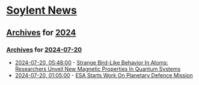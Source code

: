 # [Soylent News](../../../README.md)

## [Archives](../../index.md) for [2024](../index.md)

### [Archives](../../index.md) for [2024-07-20](index.md)

* [2024-07-20, 05:48:00](https://soylentnews.org/article.pl?sid=24/07/19/1241245&from=rss) - [Strange Bird-Like Behavior In Atoms: Researchers Unveil New Magnetic Properties In Quantum Systems](https://soylentnews.org/article.pl?sid=24/07/19/1241245&from=rss)
* [2024-07-20, 01:05:00](https://soylentnews.org/article.pl?sid=24/07/19/1126246&from=rss) - [ESA Starts Work On Planetary Defence Mission](https://soylentnews.org/article.pl?sid=24/07/19/1126246&from=rss)
